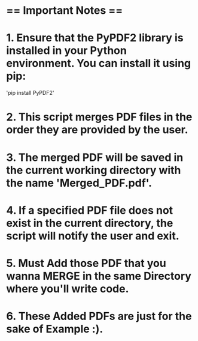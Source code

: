 # == Important Notes ==
# 1. Ensure that the PyPDF2 library is installed in your Python environment. You can install it using pip:
'pip install PyPDF2'
# 2. This script merges PDF files in the order they are provided by the user.
# 3. The merged PDF will be saved in the current working directory with the name 'Merged_PDF.pdf'.
# 4. If a specified PDF file does not exist in the current directory, the script will notify the user and exit.
# 5. Must Add those PDF that you wanna MERGE in the same Directory where you'll write code.
# 6. These Added PDFs are just for the sake of Example :).
